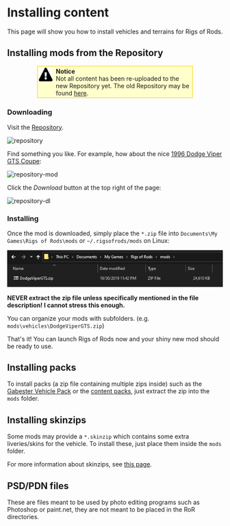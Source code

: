 Installing content
============

This page will show you how to install vehicles and terrains for Rigs of Rods.

## Installing mods from the Repository 

<div style="background-color:#FFFFCC; border: 1px solid #FFCC00; padding:0.2em; margin:1em 5em">
    <div style="float:left;"><a href="/images/NoticeIcon.png" class="image"><img alt="NoticeIcon.png" src="/images/NoticeIcon.png" width="32" height="32" /></a></div>
    <div style="margin-left:40px"><strong>Notice</strong><br />Not all content has been re-uploaded to the new Repository yet. The old Repository may be found <a href="http://www.austingratzer.com/rigs/downloads.php">here</a>.</div>
</div>



### Downloading

Visit the [Repository](https://forum.rigsofrods.org/resources/).

![repository](/images/repository.png)

Find something you like. For example, how about the nice [1996 Dodge Viper GTS Coupe](https://forum.rigsofrods.org/resources/1996-dodge-viper-gts-coupe.88/):

![repository-mod](/images/repository-mod.png)

Click the *Download* button at the top right of the page:

![repository-dl](/images/repository-download.png)

### Installing

Once the mod is downloaded, simply place the `*.zip` file into `Documents\My Games\Rigs of Rods\mods` or `~/.rigsofrods/mods` on Linux:

![repository-install](/images/repository-installing-mod.png) 

**NEVER extract the zip file unless specifically mentioned in the file description! I cannot stress this enough.**

You can organize your mods with subfolders. (e.g. `mods\vehicles\DodgeViperGTS.zip`)

That's it! You can launch Rigs of Rods now and your shiny new mod should be ready to use.

## Installing packs 

To install packs (a zip file containing multiple zips inside) such as the [Gabester Vehicle Pack](http://forum.rigsofrods.org/resources/gabester-vehicle-pack.12/) or the [content packs](http://archives.rigsofrods.net/contentpacks/), just extract the zip into the `mods` folder.

## Installing skinzips

Some mods may provide a `*.skinzip` which contains some extra liveries/skins for the vehicle. To install these, just place them inside the `mods` folder.

For more information about skinzips, see [this page](/vehicle-creation/alternate-skins/).

## PSD/PDN files

These are files meant to be used by photo editing programs such as Photoshop or paint.net, they are not meant to be placed in the RoR directories.
